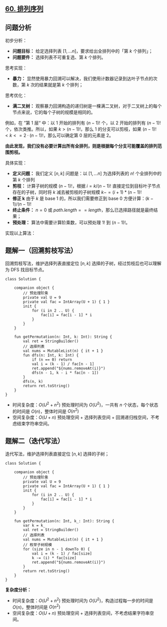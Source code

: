## [60. 排列序列](https://leetcode.cn/problems/permutation-sequence/description/)

## 问题分析

初步分析：

- **问题目标：** 给定选择列表 $[1,...n]$，要求给出全排列中的「第 $k$ 个排列」；
- **问题要件：** 选择列表不可重复选、第 $k$ 个排列。

思考实现：

- **暴力：** 显然使用暴力回溯可以解决，我们使用计数器记录到达叶子节点的次数，第 $k$ 次的结果就是第 $k$ 个排列；

思考优化：

- **满二叉树：** 观察暴力回溯构造的递归树是一棵满二叉树，对于二叉树上的每个节点来说，它的每个子树的规模是相同的。

例如，在 ”第 1 层“ 中：以 1 开始的排列有 $(n-1)!$ 个，以 2 开始的排列有 $(n - 1)!$ 个，依次类推。所以，如果 $k > (n - 1)!$，那么 1 的分支可以剪枝，如果 $(n-1)! < k <= 2·(n - 1)!$，那么可以确定第 0 层的元素是 $2$。

**由此发现，我们没有必要计算出所有全排列，则是根据每个分支可能覆盖的排列范围剪枝。**

具体实现：

- **定义问题：** 我们定义 $[n,k]$ 问题是：以 $[1,...n]$ 为选择列表的 $n!$ 个全排列中的第 $k$ 个排列
- **剪枝：** 计算子树的规模 $(n-1)!$，根据 $i = k / (n - 1)!$ 直接定位到目标叶子节点存在的子树，同时将 $k$ 减去被剪枝的子树规模 $k -= (i + 1) * (n - 1)!$
- **修正 k** 由于 $k$ 是 base 1 的，所以我们需要修正到 base 0 方便计算：$(k - 1) / (n - 1)!$
- **终止条件：** $n = 0$ 或 $path.length == length$，那么已选择路径就是最终结果；
- **预处理：** 算法中需要计算阶乘数，可以预处理 $1!$ 到 $(n - 1)!$。

实现以上算法：

## 题解一（回溯剪枝写法）

回溯剪枝写法，维护选择列表直接定位 $[n,k]$ 选择的子树，经过剪枝后也可以理解为 DFS 找目标节点。

```
class Solution {

    companion object {
        // 预处理阶乘
        private val U = 9
        private val fac = IntArray(U + 1) { 1 }
        init {
            for (i in 2 .. U) {
                fac[i] = fac[i - 1] * i
            }
        }
    }

    fun getPermutation(n: Int, k: Int): String {
        val ret = StringBuilder()
        // 选择列表
        val nums = MutableList(n) { it + 1 }
        fun dfs(n: Int, k: Int) {
            if (n == 0) return
            val i = (k - 1) / fac[n - 1] 
            ret.append("${nums.removeAt(i)}")
            dfs(n - 1, k - i * fac[n - 1])
        }
        dfs(n, k)
        return ret.toString()
    }
}
```

- 时间复杂度：$O(U^2 + n^2)$ 预处理时间为 $O(U^2)$，一共有 $n$ 个状态，每个状态的时间是 $O(n)$，整体时间是 $O(n^2)$
- 空间复杂度：$O(U + n)$ 预处理空间 + 选择列表空间 + 回溯递归栈空间，不考虑结束字符串空间。

## 题解二（迭代写法）

迭代写法，维护选择列表直接定位 $[n,k]$ 选择的子树；

```
class Solution {

    companion object {
        // 预处理阶乘
        private val U = 9
        private val fac = IntArray(U + 1) { 1 }
        init {
            for (i in 2 .. U) {
                fac[i] = fac[i - 1] * i
            }
        }
    }

    fun getPermutation(n: Int, k_: Int): String {
        var k = k_
        val ret = StringBuilder()
        // 选择列表
        val nums = MutableList(n) { it + 1 }
        // 枚举子树规模
        for (size in n - 1 downTo 0) {
            val i = (k - 1) / fac[size]
            k -= (i) * fac[size]
            ret.append("${nums.removeAt(i)}")
        }
        return ret.toString()
    }
}
```

**复杂度分析：**

- 时间复杂度：$O(U^2 + n^2)$ 预处理时间为 $O(U^2)$，构造过程每一步的时间是 $O(n)$，整体时间是 $O(n^2)$
- 空间复杂度：$O(U + n)$ 预处理空间 + 选择列表空间，不考虑结果字符串空间。

